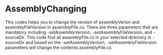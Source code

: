 # AssemblyChanging
This codes helps you to change the version of assemblyVerion and assemblyFileVersion in assemblyFile.cs.
There are three parameters that are mandatory including -setAssemblyVersion, -setAssemblyFileVersion, and -sourceDir.
This code find all assemblyFile.cs in your selected directory in -sourceDir and based on the -setAssemblyVersion, -setAssemblyFileVersion parameters will change the
contents assemblyFile.cs.
